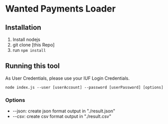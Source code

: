 # Wanted Payments Loader

## Installation

1. Install nodejs
2. git clone [this Repo]
3. run ```npm install```

## Running this tool

As User Credentials, please use your IUF Login Credentials.

```
node index.js --user [userAccount] --password [userPassword] [options]
```

### Options

- --json: create json format output in "./result.json"
- --csv: create csv format output in "./result.csv"
